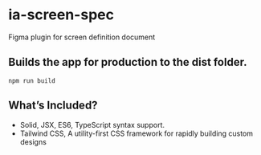 # ia-screen-spec

Figma plugin for screen definition document

## Builds the app for production to the dist folder.

```
npm run build
```

## What’s Included?

- Solid, JSX, ES6, TypeScript syntax support.
- Tailwind CSS, A utility-first CSS framework for rapidly building custom designs
